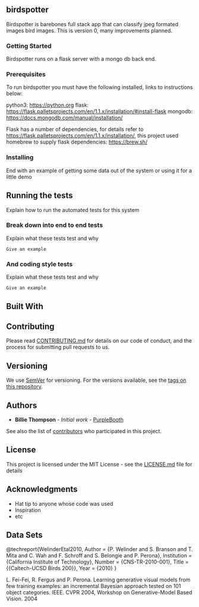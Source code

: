 ## birdspotter

Birdspotter is barebones full stack app that can classify jpeg formated images bird images.  This is version 0, many improvements planned.



### Getting Started

Birdspotter runs on a flask server with a mongo db back end.  

### Prerequisites

To run birdspotter you must have the following installed, links to instructions below:

python3: https://python.org
flask: https://flask.palletsprojects.com/en/1.1.x/installation/#install-flask
mongodb: https://docs.mongodb.com/manual/installation/

Flask has a number of dependencies, for details refer to https://flask.palletsprojects.com/en/1.1.x/installation/, this project used homebrew to supply flask dependencies: https://brew.sh/ 

### Installing



End with an example of getting some data out of the system or using it for a little demo

## Running the tests

Explain how to run the automated tests for this system

### Break down into end to end tests

Explain what these tests test and why

```
Give an example
```

### And coding style tests

Explain what these tests test and why

```
Give an example
```


## Built With



## Contributing

Please read [CONTRIBUTING.md](https://gist.github.com/PurpleBooth/b24679402957c63ec426) for details on our code of conduct, and the process for submitting pull requests to us.

## Versioning

We use [SemVer](http://semver.org/) for versioning. For the versions available, see the [tags on this repository](https://github.com/your/project/tags). 

## Authors

* **Billie Thompson** - *Initial work* - [PurpleBooth](https://github.com/PurpleBooth)

See also the list of [contributors](https://github.com/your/project/contributors) who participated in this project.

## License

This project is licensed under the MIT License - see the [LICENSE.md](LICENSE.md) file for details

## Acknowledgments

* Hat tip to anyone whose code was used
* Inspiration
* etc




## Data Sets 

@techreport{WelinderEtal2010,
	Author = {P. Welinder and S. Branson and T. Mita and C. Wah and F. Schroff and S. Belongie and P. Perona},
	Institution = {California Institute of Technology},
	Number = {CNS-TR-2010-001},
	Title = {{Caltech-UCSD Birds 200}},
	Year = {2010}
}


L. Fei-Fei, R. Fergus and P. Perona. Learning generative visual models
from few training examples: an incremental Bayesian approach tested on
101 object categories. IEEE. CVPR 2004, Workshop on Generative-Model
Based Vision. 2004

